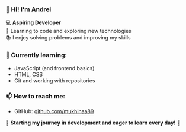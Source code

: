### 👋 Hi! I'm Andrei  

💻 **Aspiring Developer**  
🚀 Learning to code and exploring new technologies  
📚 I enjoy solving problems and improving my skills  

### 🔧 Currently learning:
- JavaScript (and frontend basics)  
- HTML, CSS  
- Git and working with repositories  

### 📫 How to reach me:
- GitHub: [github.com/mukhinaa89](https://github.com/mukhinaa89)  

🌱 **Starting my journey in development and eager to learn every day!** 🚀  
